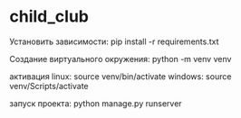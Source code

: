 # child_club

Установить зависимости:
pip install -r requirements.txt

Создание виртуального окружения:
python -m venv venv

активация linux:
source venv/bin/activate
windows:
source venv/Scripts/activate 

запуск проекта:
python manage.py runserver




